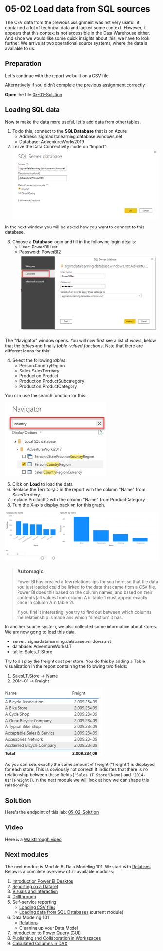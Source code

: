 # 05-02 Load data from SQL sources

The CSV data from the previous assignment was not very useful: it contained a lot of technical data and lacked some context. However, it appears that this context is not accessible in the Data Warehouse either. And since we would like some quick insights about this, we have to look further. We arrive at two operational source systems, where the data is available to us.

## Preparation

Let's continue with the report we built on a CSV file.

Alternatively if you didn't complete the previous assignment correctly:

**Open** the file [05-01-Solution](../05-self-service-reporting/05-01-Solution.pbix)


## Loading SQL data

Now to make the data more useful, let's add data from other tables.

1. To do this, connect to the **SQL Database** that is on Azure:
    * Address: sigmadatalearning.database.windows.net
    * Database: AdventureWorks2019
1. Leave the Data Connectivity mode on "Import":
   ![Connect to SQL Server](img/sqlserver-connect.png)

In the next window you will be asked how you want to connect to this database.

3. Choose a **Database** login and fill in the following login details:
   * User: PowerBIUser
   * Password: PowerBI2
   ![Connection credentials](img/sqlserver-connect-credentials.png)

The "Navigator" window opens. You will now first see a list of _views_, below that the _tables_ and finally _table-valued functions_. Note that there are different icons for this!

4. Select the following _tables_:
   * Person.CountryRegion
   * Sales.SalesTerritory
   * Production.Product
   * Production.ProductSubcategory
   * Production.ProductCategory

You can use the search function for this:

![Power BI Navigator zoekfunctie](img/powerbi-navigator-zoekfunctie.png)

5. Click on **Load** to load the data.
5. Replace the TerritoryID in the report with the column "Name" from SalesTerritory.
5. replace ProductID with the column "Name" from ProductCategory. 
5. Turn the X-axis display back on for this graph.

![TotalDue by Territory, TaxAmt by Category](img/pbi-secondviz.png)

> ### Automagic
>
> Power BI has created a few relationships for you here, so that the data you just loaded could be linked to the data that came from a CSV file. Power BI does this based on the column names, and based on their contents (all values from column A in table 1 must appear exactly once in column A in table 2).
>
> If you find it interesting, you try to find out between which columns the relationship is made and which "direction" it has.

In another source system, we also collected some information about stores. We are now going to load this data.

* server: sigmadatalearning.database.windows.net
* database: AdventureWorksLT
* table: SalesLT.Store

Try to display the freight cost per store. You do this by adding a Table visualization in the report containing the following two fields:

1. SalesLT.Store -> Name
2. 2014-01 -> Freight

![Aanvinken van store en 2014-01](img/store-aanvinken.gif)

As you can see, exactly the same amount of freight ("freight") is displayed for each store. This is obviously not correct!
It indicates that there is no relationship between these fields (`'Sales LT Store'[Name]` and `'2014-01'[Freight]`). In the next module we will look at how we can shape this relationship.

## Solution

Here's the endpoint of this lab: [05-02-Solution](../05-self-service-reporting/05-02-Solution.pbix)

## Video

Here is a [Walkthrough video](https://vimeo.com/584747225/22f90d1d60)

## Next modules

The next module is Module 6: Data Modeling 101. We start with [Relations](../06-data-modeling-101/07-relaties.md). Below is a complete overview of all available modules:

1. [Introduction Power BI Desktop](../01-introduction/01-introduction-powerbi-desktop.md)
2. [Reporting on a Dataset](../02-reporting-on-dataset/02-reporting-on-dataset.md)
3. [Visuals and interaction](../03-visuals-and-interaction/03-visuals-and-interaction.md)
4. [Drillthrough](../04-drillthrough/04-drillthrough.md)
5. Self-service reporting
   * [Loading CSV files](../05-self-service-reporting/05-csv-inladen.md)
   * [Loading data from SQL Databases](../05-self-service-reporting/06-sql-inladen.md) (current module)
6. Data Modeling 101
   * [Relations](../06-data-modeling-101/07-relaties.md)
   * [Cleaning up your Data Model](../06-data-modeling-101/08-opschonen.md)
7. [Introduction to Power Query (GUI)](../07-power-query-gui/09-power-query.md)
8. [Publishing and Collaboration in Workspaces](../08-publishing-and-collaboration-in-workspaces/10-publishing-and-collaboration-in-workspaces.md)
9. [Calculated Columns in DAX](../09-dax/11-calc-columns.md)

